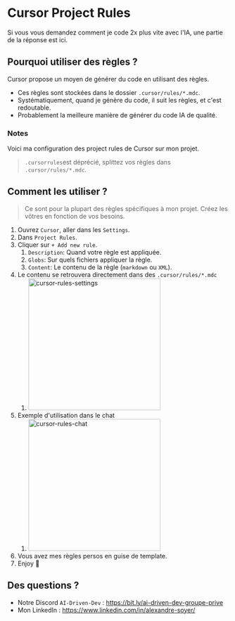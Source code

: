 <!-- markdownlint-disable MD033 -->

# Cursor Project Rules

Si vous vous demandez comment je code 2x plus vite avec l'IA, une partie de la réponse est ici.

## Pourquoi utiliser des règles ?

Cursor propose un moyen de générer du code en utilisant des règles.

- Ces règles sont stockées dans le dossier `.cursor/rules/*.mdc`.
- Systématiquement, quand je génère du code, il suit les règles, et c'est redoutable.
- Probablement la meilleure manière de générer du code IA de qualité.

### Notes

Voici ma configuration des project rules de Cursor sur mon projet.

> `.cursorrules`est déprécié, splittez vos règles dans `.cursor/rules/*.mdc`.

## Comment les utiliser ?

> Ce sont pour la plupart des règles spécifiques à mon projet. Créez les vôtres en fonction de vos besoins.

1. Ouvrez `Cursor`, aller dans les `Settings`.
2. Dans `Project Rules`.
3. Cliquer sur `+ Add new rule`.
   1. `Description`: Quand votre règle est appliquée.
   2. `Globs`: Sur quels fichiers appliquer la règle.
   3. `Content`: Le contenu de la règle (`markdown` ou `XML`).
4. Le contenu se retrouvera directement dans des `.cursor/rules/*.mdc`
   1. <img src="https://alexsoyes.com/wp-content/uploads/2025/02/cursor-rules-settings.png" width="300" alt="cursor-rules-settings">
5. Exemple d'utilisation dans le chat
   1. <img src="https://alexsoyes.com/wp-content/uploads/2025/02/cursor-rules-chat.png" width="300" alt="cursor-rules-chat">
6. Vous avez mes règles persos en guise de template.
7. Enjoy 🙂

## Des questions ?

- Notre Discord `AI-Driven-Dev` : <https://bit.ly/ai-driven-dev-groupe-prive>
- Mon LinkedIn : <https://www.linkedin.com/in/alexandre-soyer/>
